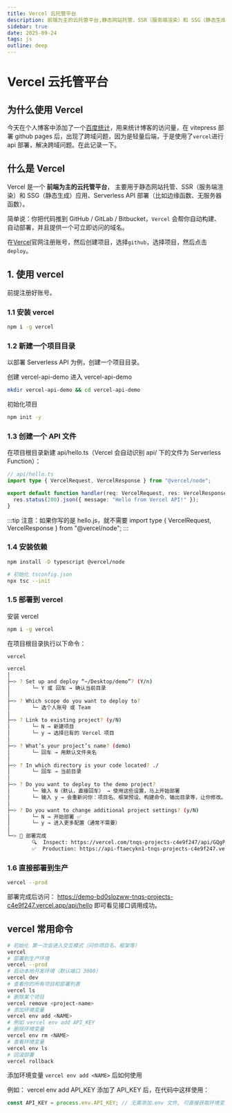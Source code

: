 ```yaml
---
title: Vercel 云托管平台
description: 前端为主的云托管平台,静态网站托管、SSR（服务端渲染）和 SSG（静态生成）应用、Serverless API 部署（比如边缘函数、无服务器函数）。
sidebar: true
date: 2025-09-24
tags: js
outline: deep
---
```


# Vercel 云托管平台

## 为什么使用 Vercel

今天在个人博客中添加了一个[百度统计](https://tongji.baidu.com/)，用来统计博客的访问量，在 vitepress 部署 github pages 后，出现了跨域问题，因为是轻量后端，于是使用了`vercel`进行 api 部署，解决跨域问题。在此记录一下。

## 什么是 Vercel

Vercel 是一个 **前端为主的云托管平台**， 主要用于静态网站托管、SSR（服务端渲染）和 SSG（静态生成）应用、Serverless API 部署（比如边缘函数、无服务器函数）。

简单说：你把代码推到 GitHub / GitLab / Bitbucket，`Vercel` 会帮你自动构建、自动部署，并且提供一个可立即访问的域名。

在[Vercel](https://vercel.com/)官网注册账号，然后创建项目，选择`github`，选择项目，然后点击`deploy`。

## 1. 使用 vercel

前提注册好账号。

### 1.1 安装 vercel

```bash
npm i -g vercel
```

### 1.2 新建一个项目目录

以部署 Serverless API 为例，创建一个项目目录。

创建 vercel-api-demo 进入 vercel-api-demo

```bash
mkdir vercel-api-demo && cd vercel-api-demo
```

初始化项目

```bash
npm init -y
```

### 1.3 创建一个 API 文件

在项目根目录新建 api/hello.ts（Vercel 会自动识别 api/ 下的文件为 Serverless Function）：

```ts
// api/hello.ts
import type { VercelRequest, VercelResponse } from "@vercel/node";

export default function handler(req: VercelRequest, res: VercelResponse) {
  res.status(200).json({ message: "Hello from Vercel API!" });
}
```

:::tip
注意：如果你写的是 hello.js，就不需要 import type { VercelRequest, VercelResponse } from "@vercel/node";
:::

### 1.4 安装依赖

```bash
npm install -D typescript @vercel/node

# 初始化 tsconfig.json
npx tsc --init

```

### 1.5 部署到 vercel

安装 vercel

```bash
npm i -g vercel
```

在项目根目录执行以下命令：

```bash
vercel
```

```bash
vercel
│
├─> ? Set up and deploy “~/Desktop/demo”? (Y/n)
│       └─ Y 或 回车 → 确认当前目录
│
├─> ? Which scope do you want to deploy to?
│       └─ 选个人账号 或 Team
│
├─> ? Link to existing project? (y/N)
│       └─ N → 新建项目
│       └─ y → 选择已有的 Vercel 项目
│
├─> ? What’s your project’s name? (demo)
│       └─ 回车 → 用默认文件夹名
│
├─> ? In which directory is your code located? ./
│       └─ 回车 → 当前目录
│
├─> ? Do you want to deploy to the demo project?
│       └─ 输入 N（默认，直接回车） → 使用这些设置，马上开始部署
│       └─ 输入 y → 会重新问你：项目名、框架预设、构建命令、输出目录等，让你修改。
│
├─> ? Do you want to change additional project settings? (y/N)
│       └─ N → 开始部署 ✅
│       └─ y → 进入更多配置（通常不需要）
│
└─> 🚀 部署完成
        🔍  Inspect: https://vercel.com/tnqs-projects-c4e9f247/api/GQgPx1nvFMRa42YVcADrs9xexXqe [3s]
        ✅  Production: https://api-ftaecykn1-tnqs-projects-c4e9f247.vercel.app [3s]
```

### 1.6 直接部署到生产

```bash
vercel --prod
```

部署完成后访问： https://demo-bd0slozww-tnqs-projects-c4e9f247.vercel.app/api/hello 即可看见接口调用成功。

## vercel 常用命令

```bash
# 初始化 第一次会进入交互模式（问你项目名、框架等）
vercel
# 部署到生产环境
vercel --prod
# 启动本地开发环境（默认端口 3000）
vercel dev
# 查看你的所有项目和部署列表
vercel ls
# 删除某个项目
vercel remove <project-name>
# 添加环境变量
vercel env add <NAME>
# 例如 vercel env add API_KEY
# 删除环境变量
vercel env rm <NAME>
# 查看环境变量
vercel env ls
# 回滚部署
vercel rollback
```

添加环境变量 `vercel env add <NAME>` 后如何使用

例如： vercel env add API_KEY 添加了 API_KEY 后，在代码中这样使用：

```ts
const API_KEY = process.env.API_KEY; // 无需添加.env 文件, 可直接获取环境变量
```
